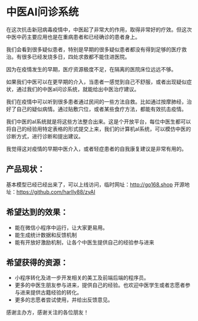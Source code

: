 ﻿# 中医AI问诊系统
在这次抗击新冠病毒疫情中，中医起了非常大的作用，取得非常好的疗效。但这次中医中药主要应用也是在重病患者和已经确诊的患者身上。

我们会看到很多疑似患者，特别是早期的很多疑似患者都没有得到足够的医疗救治。有很多已经发烧多日，四处求救都不能住进医院。

因为在疫情发生的早期，医疗资源极度不足，在隔离的医院床位远远不够。

如果我们中医可以在更早期的介入，当患者一感觉到自己不舒服，或者出现疑似症状，通过我们的中医aI问诊系统，就能给出中医治疗建议。

我们在疫情中可以听到很多患者通过民间的一些方法自救。比如通过按摩肺经，治好了自己的疑似病情。通过贴敷穴位，或者某些食疗方法，都能有效抗击疫情。

我们中医的aI系统就是将这些方法整合出来。这是个开放平台，每位中医生都可以将自己的经验用特定表格的形式提交上来，我们的计算机aI系统，可以模仿中医的诊断方式，进行诊断和提出建议。

我觉得这对疫情的早期中医介入，或者轻症患者的自我康复建议是非常有用的。

## 产品现状：
基本模型已经已经出来了，可以上线访问，临时网址：http://go168.shop
开源地址：https://github.com/harlly88/zyAI

## 希望达到的效果：
* 能在微信小程序中运行，让大家更易用。
* 能生成统计数据和反馈机制
* 能有开放好激励机制，让各个中医生提供自己的经验参与进来

## 希望获得的资源：
* 小程序转化及进一步开发相关的美工及前端后端的程序员。
* 更多的中医生朋友参与进来，提供自己的经验。也欢迎中医学生或者志愿者参与进来提供古籍经验的转化。
* 更多的志愿者尝试使用，并给出反馈意见。

感谢主办方，感谢关注的各位朋友！
